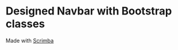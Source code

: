 # Designed Navbar with Bootstrap classes

Made with [Scrimba](https://scrimba.com/learn/bootstrap4)
